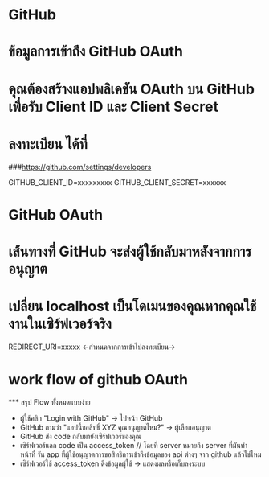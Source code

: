 # GitHub

# ข้อมูลการเข้าถึง GitHub OAuth

# คุณต้องสร้างแอปพลิเคชัน OAuth บน GitHub เพื่อรับ Client ID และ Client Secret

# ลงทะเบียน ได้ที่

###https://github.com/settings/developers

GITHUB_CLIENT_ID=xxxxxxxxx
GITHUB_CLIENT_SECRET=xxxxxx

# GitHub OAuth

# เส้นทางที่ GitHub จะส่งผู้ใช้กลับมาหลังจากการอนุญาต

# เปลี่ยน localhost เป็นโดเมนของคุณหากคุณใช้งานในเซิร์ฟเวอร์จริง

REDIRECT_URI=xxxxx <-กำหนดจากการเข้าไปลงทะเบียน->

# work flow of github OAuth

\*\*\* สรุป Flow ทั้งหมดแบบง่าย

- ผู้ใช้คลิก "Login with GitHub" → ไปหน้า GitHub
- GitHub ถามว่า "แอปนี้ขอสิทธิ์ XYZ คุณอนุญาตไหม?" → ผู้เลือกอนุญาต
- GitHub ส่ง code กลับมายังเซิร์ฟเวอร์ของคุณ
- เซิร์ฟเวอร์แลก code เป็น access_token // โดยที่ server หมายถึง server ที่มันทำหน้าที่ รัน app ที่ผู้ใช้อนุญาตการขอสิทธิการเข้าถึงข้อมูลของ api ต่างๆ จาก github แล้วใช่ไหม
- เซิร์ฟเวอร์ใช้ access_token ดึงข้อมูลผู้ใช้ → แสดงผลหรือเก็บลงระบบ
